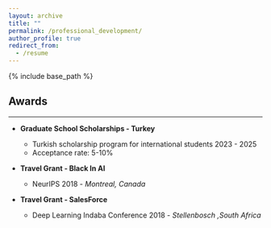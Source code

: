```yaml
---
layout: archive
title: ""
permalink: /professional_development/
author_profile: true
redirect_from:
  - /resume
---
```


{% include base_path %}



## Awards
---
* **Graduate School Scholarships - Turkey**  
  * Turkish scholarship program for international students 2023 - 2025
  * Acceptance rate: 5-10%  

* **Travel Grant - Black In AI**  
  * NeurIPS 2018 - *Montreal, Canada*
  
* **Travel Grant - SalesForce**  
  * Deep Learning Indaba Conference 2018 - *Stellenbosch ,South Africa*



<!-- 
## Summer Schools and Courses
---
* Computational Neuroscience Imbizo Summer School 2025 - *Cape Town ,South Africa*
* Google Data Analytics Specialization Certificate, 2022
* Computational Neuroscience 2022- *Neuromatch Academy Summer School*
* Deep Learning and Reinforcement Learning 2020 - *EEML (Eastern European Machine Learning ) Summer School*

## Languages
---
* English   -    C1
* Arabic    -    Native
* Turkish   -   Basic

## Memberships
---
* Black In Neuro 
* Black In AI 
* Women In Technology
* Africa to Silicon Valley (A2SV)

## Volunteering
---
* Head of the Organizing Committee IndabaX Sudan 2019 AI Conference -->